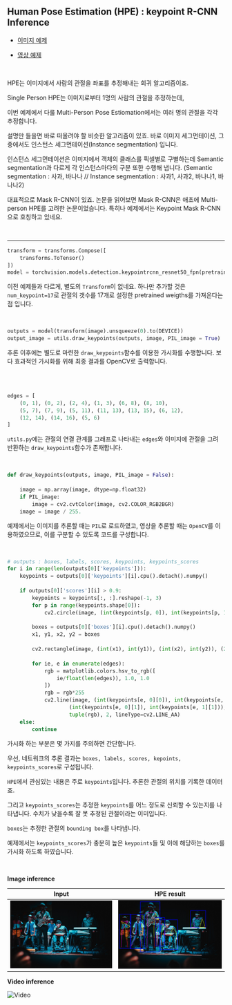 
<br>

## **H**uman **P**ose **E**stimation (**HPE**) : keypoint R-CNN Inference

- [이미지 예제](pretrained_keypointrcnn_image.py)

- [영상 예제](pretrained_keypointrcnn_video.py)

<br>

HPE는 이미지에서 사람의 관절을 좌표를 추정해내는 회귀 알고리즘이죠. 

Single Person HPE는 이미지로부터 1명의 사람의 관절을 추정하는데,

이번 예제에서 다룰 Multi-Person Pose Estiomation에서는 여러 명의 관절을 각각 추정합니다.

설명만 들을면 바로 떠올려야 할 비슷한 알고리즘이 있죠. 바로 이미지 세그먼테이션, 그중에서도 인스턴스 세그먼테이션(Instance segmentation) 입니다.

인스턴스 세그먼테이션은 이미지에서 객체의 클래스를 픽셀별로 구별하는데 Semantic segmentation과 다르게 각 인스턴스마다의 구분 또한 수행해 냅니다.
(Semantic segmentation : 사과, 바나나 // Instance segmentation : 사과1, 사과2, 바나나1, 바나나2)

대표적으로 Mask R-CNN이 있죠. 논문을 읽어보면 Mask R-CNN은 애초에 Multi-person HPE를 고려한 논문이었습니다. 특히나 예제에서는 Keypoint Mask R-CNN으로 호칭하고 있네요.


<br>

---

```python
transform = transforms.Compose([
    transforms.ToTensor()
])
model = torchvision.models.detection.keypointrcnn_resnet50_fpn(pretrained=True, num_keypoints=17)
```

이전 예제들과 다르게, 별도의 `Transform`이 없네요. 하나만 추가할 것은 `num_keypoint=17`로 관절의 갯수를 17개로 설정한 pretrained weigths를 가져온다는 점 입니다.


<br>

```python
outputs = model(transform(image).unsqueeze(0).to(DEVICE))
output_image = utils.draw_keypoints(outputs, image, PIL_image = True)
```

추론 이후에는 별도로 마련한 `draw_keypoints`함수를 이용한 가시화를 수행합니다. 보다 효과적인 가시화를 위해 최종 결과를 OpenCV로 출력합니다.

<br>

```python

edges = [
    (0, 1), (0, 2), (2, 4), (1, 3), (6, 8), (8, 10),
    (5, 7), (7, 9), (5, 11), (11, 13), (13, 15), (6, 12),
    (12, 14), (14, 16), (5, 6)
]
```

`utils.py`에는 관절의 연결 관계를 그래프로 나타내는 `edges`와 이미지에 관절을 그려 반환하는 `draw_keypoints`함수가 존재합니다.

<br>

```python
def draw_keypoints(outputs, image, PIL_image = False):

    image = np.array(image, dtype=np.float32)
    if PIL_image:
        image = cv2.cvtColor(image, cv2.COLOR_RGB2BGR)
    image = image / 255.
```

예제에서는 이미지를 추론할 때는 `PIL`로 로드하였고, 영상을 추론할 때는 `OpenCV`를 이용하였으므로, 이를 구분할 수 있도록 코드를 구성합니다.

<br>

```python
# outputs : boxes, labels, scores, keypoints, keypoints_scores
for i in range(len(outputs[0]['keypoints'])):
    keypoints = outputs[0]['keypoints'][i].cpu().detach().numpy()

    if outputs[0]['scores'][i] > 0.9:
        keypoints = keypoints[:, :].reshape(-1, 3)
        for p in range(keypoints.shape[0]):
            cv2.circle(image, (int(keypoints[p, 0]), int(keypoints[p, 1])), 3, (0, 0, 255), thickness=-1, lineType=cv2.FILLED)

        boxes = outputs[0]['boxes'][i].cpu().detach().numpy()
        x1, y1, x2, y2 = boxes

        cv2.rectangle(image, (int(x1), int(y1)), (int(x2), int(y2)), (255, 0, 0), 3)

        for ie, e in enumerate(edges):
            rgb = matplotlib.colors.hsv_to_rgb([
                ie/float(len(edges)), 1.0, 1.0
            ])
            rgb = rgb*255
            cv2.line(image, (int(keypoints[e, 0][0]), int(keypoints[e, 1][0])),
                    (int(keypoints[e, 0][1]), int(keypoints[e, 1][1])),
                    tuple(rgb), 2, lineType=cv2.LINE_AA)
    else:
        continue
```

가시화 하는 부분은 몇 가지를 주의하면 간단합니다.

우선, 네트워크의 추론 결과는 `boxes, labels, scores, kepoints, keypoints_scores`로 구성됩니다.

`HPE`에서 관심있는 내용은 주로 `keypoints`입니다. 추론한 관절의 위치를 기록한 데이터죠.

그리고 `keypoints_scores`는 추정한 `keypoints`를 어느 정도로 신뢰할 수 있는지를 나타냅니다. 수치가 낮을수록 잘 못 추정된 관절이라는 이미입니다.

`boxes`는 추정한 관절의 `bounding box`를 나타냅니다. 

예제에서는 `keypoints_scores`가 충분히 높은 `keypoints`들 및 이에 해당하는 `boxes`를 가시화 하도록 하였습니다.

<br>

**Image inference**

|Input|HPE result|
|---|---|
|![input_image](test_image.jpg)|![result_image](test_image_result.png)|

**Video inference**

![Video](test_video_result.gif) 